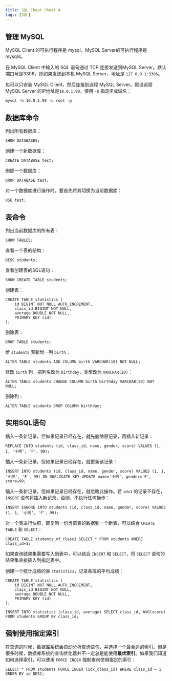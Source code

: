 ```yaml
---
title: SQL Cheat Sheet 4
tags: [SQL]
---
```


## 管理 MySQL
MySQL Client 的可执行程序是 mysql，MySQL Server的可执行程序是mysqld。

在 MySQL Client 中输入的 SQL 语句通过 TCP 连接发送到MySQL Server。默认端口号是3306，即如果发送到本机 MySQL Server，地址是 `127.0.0.1:3306`。

也可以只安装 MySQL Client，然后连接到远程 MySQL Server。假设远程 MySQL Server 的IP地址是`10.0.1.99`，使用 `-h` 指定IP或域名：
```
mysql -h 10.0.1.99 -u root -p
```

## 数据库命令
列出所有数据库：
```
SHOW DATABASES;
```

创建一个新数据库：
```
CREATE DATABASE test;
```

删除一个数据库：
```
DROP DATABASE test;
```

对一个数据库进行操作时，要首先将其切换为当前数据库：
```
USE test;
```

## 表命令
列出当前数据库的所有表：
```
SHOW TABLES;
```

查看一个表的结构：
```
DESC students;
```

查看创建表的SQL语句：
```
SHOW CREATE TABLE students;
```

创建表：
```
CREATE TABLE statistics (
    id BIGINT NOT NULL AUTO_INCREMENT,
    class_id BIGINT NOT NULL,
    average DOUBLE NOT NULL,
    PRIMARY KEY (id)
);
```

删除表：
```
DROP TABLE students;
```

给 `students` 表新增一列 `birth`：
```
ALTER TABLE students ADD COLUMN birth VARCHAR(10) NOT NULL;
```

修改 `birth` 列，把列名改为 `birthday`，类型改为 `VARCHAR(20)`：
```
ALTER TABLE students CHANGE COLUMN birth birthday VARCHAR(20) NOT NULL;
```

删除列：
```
ALTER TABLE students DROP COLUMN birthday;
```

## 实用SQL语句
插入一条新记录，但如果记录已经存在，就先删除原记录，再插入新记录：
```
REPLACE INTO students (id, class_id, name, gender, score) VALUES (1, 1, '小明', 'F', 99);
```

插入一条新记录，但如果记录已经存在，就更新该记录：
```
INSERT INTO students (id, class_id, name, gender, score) VALUES (1, 1, '小明', 'F', 99) ON DUPLICATE KEY UPDATE name='小明', gender='F', score=99;
```

插入一条新记录，但如果记录已经存在，就忽略此操作。若 `id=1` 的记录不存在，`INSERT` 语句将插入新记录，否则，不执行任何操作：
```
INSERT IGNORE INTO students (id, class_id, name, gender, score) VALUES (1, 1, '小明', 'F', 99);
```

对一个表进行快照，即复制一份当前表的数据到一个新表，可以结合 `CREATE TABLE` 和 `SELECT`：
```
CREATE TABLE students_of_class1 SELECT * FROM students WHERE class_id=1;
```

如果查询结果集需要写入到表中，可以结合 `INSERT` 和 `SELECT`，将 `SELECT` 语句的结果集直接插入到指定表中。

创建一个统计成绩的表 `statistics`，记录各班的平均成绩：
```
CREATE TABLE statistics (
    id BIGINT NOT NULL AUTO_INCREMENT,
    class_id BIGINT NOT NULL,
    average DOUBLE NOT NULL,
    PRIMARY KEY (id)
);
```

```
INSERT INTO statistics (class_id, average) SELECT class_id, AVG(score) FROM students GROUP BY class_id;
```

## 强制使用指定索引
在查询的时候，数据库系统会自动分析查询语句，并选择一个最合适的索引。但是很多时候，数据库系统的查询优化器并不一定总是能使用**最优索引**。如果我们知道如何选择索引，可以使用 `FORCE INDEX` 强制查询使用指定的索引：
```
SELECT * FROM students FORCE INDEX (idx_class_id) WHERE class_id = 1 ORDER BY id DESC;
```
